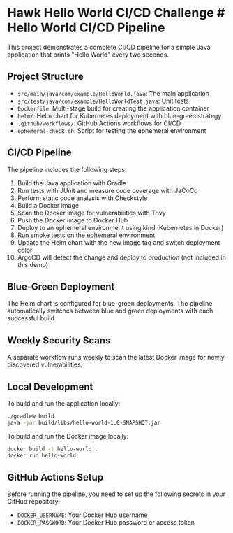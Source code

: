 # Hawk Hello World CI/CD Challenge # Hello World CI/CD Pipeline

This project demonstrates a complete CI/CD pipeline for a simple Java application that prints "Hello World" every two seconds.

## Project Structure

- `src/main/java/com/example/HelloWorld.java`: The main application
- `src/test/java/com/example/HelloWorldTest.java`: Unit tests
- `Dockerfile`: Multi-stage build for creating the application container
- `helm/`: Helm chart for Kubernetes deployment with blue-green strategy
- `.github/workflows/`: GitHub Actions workflows for CI/CD
- `ephemeral-check.sh`: Script for testing the ephemeral environment

## CI/CD Pipeline

The pipeline includes the following steps:

1. Build the Java application with Gradle
2. Run tests with JUnit and measure code coverage with JaCoCo
3. Perform static code analysis with Checkstyle
4. Build a Docker image
5. Scan the Docker image for vulnerabilities with Trivy
6. Push the Docker image to Docker Hub
7. Deploy to an ephemeral environment using kind (Kubernetes in Docker)
8. Run smoke tests on the ephemeral environment
9. Update the Helm chart with the new image tag and switch deployment color
10. ArgoCD will detect the change and deploy to production (not included in this demo)

## Blue-Green Deployment

The Helm chart is configured for blue-green deployments. The pipeline automatically switches between blue and green deployments with each successful build.

## Weekly Security Scans

A separate workflow runs weekly to scan the latest Docker image for newly discovered vulnerabilities.

## Local Development

To build and run the application locally:

```bash
./gradlew build
java -jar build/libs/hello-world-1.0-SNAPSHOT.jar
```

To build and run the Docker image locally:

```bash
docker build -t hello-world .
docker run hello-world
```

## GitHub Actions Setup

Before running the pipeline, you need to set up the following secrets in your GitHub repository:

- `DOCKER_USERNAME`: Your Docker Hub username
- `DOCKER_PASSWORD`: Your Docker Hub password or access token
